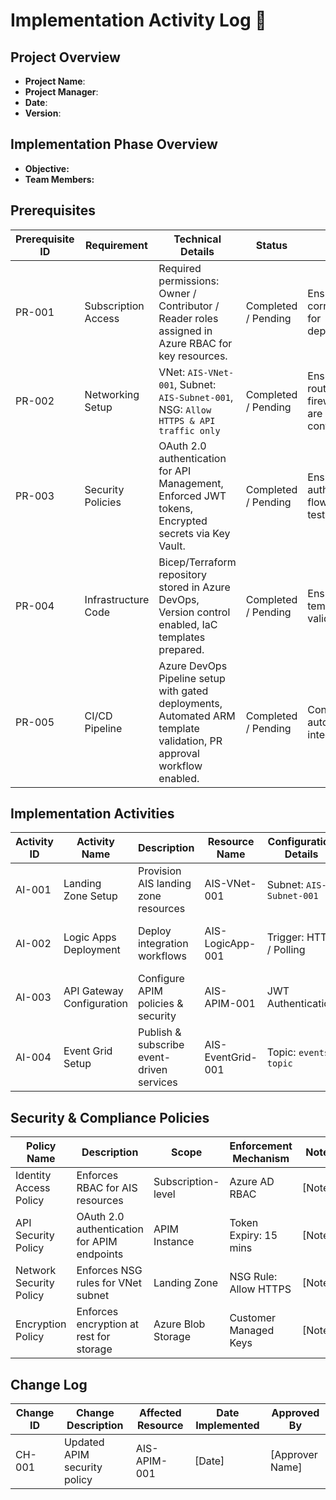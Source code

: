 # Implementation Activity Log 📜

## Project Overview
- **Project Name**: 
- **Project Manager**: 
- **Date**: 
- **Version**: 

## **Implementation Phase Overview**
- **Objective:**
- **Team Members:**  

## **Prerequisites**
| **Prerequisite ID** | **Requirement** | **Technical Details** | **Status** | **Notes** |
|---------------------|---------------|-----------------|---------------|---------------|
| PR-001 | Subscription Access | Required permissions: Owner / Contributor / Reader roles assigned in Azure RBAC for key resources. | Completed / Pending | Ensure correct roles for deployment. |
| PR-002 | Networking Setup | VNet: `AIS-VNet-001`, Subnet: `AIS-Subnet-001`, NSG: `Allow HTTPS & API traffic only` | Completed / Pending | Ensure routing and firewall rules are configured. |
| PR-003 | Security Policies | OAuth 2.0 authentication for API Management, Enforced JWT tokens, Encrypted secrets via Key Vault. | Completed / Pending | Ensure authentication flows are tested. |
| PR-004 | Infrastructure Code | Bicep/Terraform repository stored in Azure DevOps, Version control enabled, IaC templates prepared. | Completed / Pending | Ensure templates are validated. |
| PR-005 | CI/CD Pipeline | Azure DevOps Pipeline setup with gated deployments, Automated ARM template validation, PR approval workflow enabled. | Completed / Pending | Confirm test automation is integrated. |


## **Implementation Activities**
| **Activity ID** | **Activity Name** | **Description** | **Resource Name** | **Configuration Details** | **Owner** | **Start Date** | **End Date** | **Status** | **Notes** |
|---------------|---------------|---------------|---------------|---------------|---------------|---------------|---------------|---------------|---------------|
| AI-001 | Landing Zone Setup | Provision AIS landing zone resources | AIS-VNet-001 | Subnet: `AIS-Subnet-001` | [Owner] | [Start Date] | [End Date] | [In Progress / Completed / Blocked] | [Notes] |
| AI-002 | Logic Apps Deployment | Deploy integration workflows | AIS-LogicApp-001 | Trigger: HTTP / Polling | [Owner] | [Start Date] | [End Date] | [In Progress / Completed / Blocked] | [Notes] |
| AI-003 | API Gateway Configuration | Configure APIM policies & security | AIS-APIM-001 | JWT Authentication | [Owner] | [Start Date] | [End Date] | [In Progress / Completed / Blocked] | [Notes] |
| AI-004 | Event Grid Setup | Publish & subscribe event-driven services | AIS-EventGrid-001 | Topic: `events-topic` | [Owner] | [Start Date] | [End Date] | [In Progress / Completed / Blocked] | [Notes] |


## **Security & Compliance Policies**
| **Policy Name** | **Description** | **Scope** | **Enforcement Mechanism** | **Notes** |
|---------------|---------------|---------------|---------------|---------------|
| Identity Access Policy | Enforces RBAC for AIS resources | Subscription-level | Azure AD RBAC | [Notes] |
| API Security Policy | OAuth 2.0 authentication for APIM endpoints | APIM Instance | Token Expiry: 15 mins | [Notes] |
| Network Security Policy | Enforces NSG rules for VNet subnet | Landing Zone | NSG Rule: Allow HTTPS | [Notes] |
| Encryption Policy | Enforces encryption at rest for storage | Azure Blob Storage | Customer Managed Keys | [Notes] |


## **Change Log**
| **Change ID** | **Change Description** | **Affected Resource** | **Date Implemented** | **Approved By** |
|-------------|-------------|-------------|-------------|-------------|
| CH-001 | Updated APIM security policy | AIS-APIM-001 | [Date] | [Approver Name] |